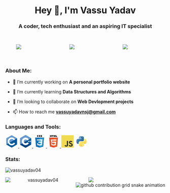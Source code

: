 
 <!-- name -->
<h1 align="center">Hey 👋, I'm Vassu Yadav </h1>
<h3 align="center">A coder, tech enthusiast and an aspiring IT specialist </h3>
<br>


<!-- social media links -->
<p align="center" style="display: flex; justify-content: space-around;">
<a href="https://leetcode.com/u/VasuXMidnightGeek/">
<img src="https://img.shields.io/badge/-LeetCode-FFA116?style=for-the-badge&logo=LeetCode&logoColor=white"/></a> &nbsp;&nbsp;&nbsp;&nbsp;
<a href="https://www.linkedin.com/in/vassu-yadav-9a2429314/">
<img src="https://img.shields.io/badge/LinkedIn-0077B5?style=for-the-badge&logo=linkedin&logoColor=white"/></a> &nbsp;&nbsp;&nbsp;&nbsp;
<a href="https://www.codechef.com/users/vassuyadav">
<img src="https://img.shields.io/badge/Codechef-%23B92B27.svg?&style=for-the-badge&logo=Codechef&logoColor=white"></a> &nbsp;&nbsp;&nbsp;&nbsp;
</p>
<br>

<!-- details -->
<h3 align="left">About Me:</h3>
<p>


- 🔭 I’m currently working on **A personal portfolio website**

- 🌱 I’m currently learning **Data Structures and Algorithms**

- 👯 I’m looking to collaborate on **Web Devlopment projects**

- 📫 How to reach me **vassuyadavnsj@gmail.com**
</p>

<!-- languages and tools -->
<h3 align="left">Languages and Tools:</h3>
<p align="left">
<a href="https://www.cprogramming.com/" target="_blank" rel="noreferrer"> 
<img src="https://raw.githubusercontent.com/devicons/devicon/master/icons/c/c-original.svg" alt="c" width="40" height="40"/> </a> 
<a href="https://www.w3schools.com/cpp/" target="_blank" rel="noreferrer"> 
<img src="https://raw.githubusercontent.com/devicons/devicon/master/icons/cplusplus/cplusplus-original.svg" alt="cplusplus" width="40" height="40"/> </a>
<a href="https://www.w3schools.com/css/" target="_blank" rel="noreferrer"> 
<img src="https://raw.githubusercontent.com/devicons/devicon/master/icons/css3/css3-original-wordmark.svg" alt="css3" width="40" height="40"/> </a>
<a href="https://www.w3.org/html/" target="_blank" rel="noreferrer">
<img src="https://raw.githubusercontent.com/devicons/devicon/master/icons/html5/html5-original-wordmark.svg" alt="html5" width="40" height="40"/> </a>
<a href="https://developer.mozilla.org/en-US/docs/Web/JavaScript" target="_blank" rel="noreferrer">
<img src="https://raw.githubusercontent.com/devicons/devicon/master/icons/javascript/javascript-original.svg" alt="javascript" width="40" height="40"/></a>
<a href="https://www.python.org" target="_blank" rel="noreferrer"> 
<img src="https://raw.githubusercontent.com/devicons/devicon/master/icons/python/python-original.svg" alt="python" width="40" height="40"/> </a>
</p>
<!-- stats -->
<h3 align="left">Stats:</h3>
<p align="left"> <img src="https://komarev.com/ghpvc/?username=vassuyadav04&label=Profile%20views&color=0e75b6&style=flat" alt="vassuyadav04" /> </p>

<p align="center">
<img align="left" width="44%" src="https://github-readme-stats-git-masterrstaa-rickstaa.vercel.app/api?username=vassuyadav04&theme=radical" alt="vassuyadav04"/>
      
<img width="48%" align="right" src="https://github-readme-streak-stats.herokuapp.com/?user=vassuyadav04&theme=radical" />
</p>

<picture>
  <source media="(prefers-color-scheme: dark)" srcset="https://raw.githubusercontent.com/VassuYadav04/VassuYadav04/output/github-contribution-grid-snake-dark.svg">
  <source media="(prefers-color-scheme: light)" srcset="https://raw.githubusercontent.com/VassuYadav04/VassuYadav04/output/github-contribution-grid-snake.svg">
  <img alt="github contribution grid snake animation" src="https://raw.githubusercontent.com/VassuYadav04/VassuYadav04/output/github-contribution-grid-snake.svg">
</picture>
